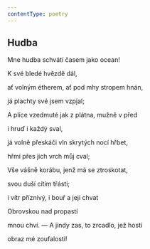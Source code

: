 ```yaml
---
contentType: poetry
---
```


<section>

## Hudba

Mne hudba schvátí časem jako ocean!

K své bledé hvězdě dál,

ať volným étherem, ať pod mhy stropem hnán,

já plachty své jsem vzpjal;

</section>

<section>

A plíce vzedmuté jak z plátna, mužně v před

i hruď i každý sval,

já volně přeskáči vln skrytých nocí hřbet,

hřmí přes jich vrch můj cval;

</section>

<section>

Vše vášně korábu, jenž má se ztroskotat,

svou duší cítím třásti;

i vítr příznivý, i bouř a její chvat

</section>

<section>

Obrovskou nad propastí

mnou chví. — A jindy zas, to zrcadlo, jež hostí

obraz mé zoufalosti!

</section>
